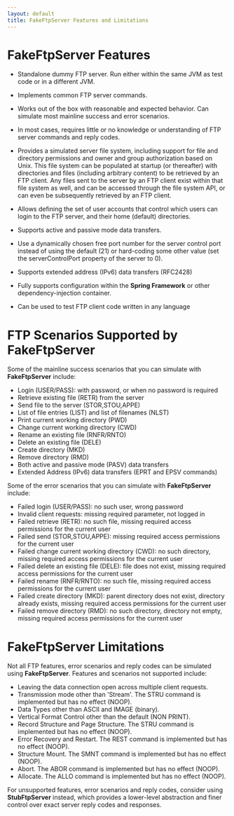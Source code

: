 ```yaml
---
layout: default
title: FakeFtpServer Features and Limitations
---  
```


# FakeFtpServer Features

 * Standalone dummy FTP server. Run either within the same JVM as test code or in a different JVM.
 
 * Implements common FTP server commands.
 
 * Works out of the box with reasonable and expected behavior. Can simulate most mainline success and error scenarios.
 
 * In most cases, requires little or no knowledge or understanding of FTP server commands and reply codes.
  
 * Provides a simulated server file system, including support for file and directory permissions and owner and
   group authorization based on Unix. This file system can be populated at startup (or thereafter) with
   directories and files (including arbitrary content) to be retrieved by an FTP client. Any files sent to the server
   by an FTP client exist within that file system as well, and can be accessed through the file system API, or
   can even be subsequently retrieved by an FTP client.
 
 * Allows defining the set of user accounts that control which users can login to the FTP server, and their home
    (default) directories.
 
 * Supports active and passive mode data transfers.
 
 * Use a dynamically chosen free port number for the server control port instead of using the default (21)
   or hard-coding some other value (set the serverControlPort property of the server to 0).
 
 * Supports extended address (IPv6) data transfers (RFC2428)
 
 * Fully supports configuration within the **Spring Framework** or other dependency-injection container.
 
 * Can be used to test FTP client code written in any language
  
# FTP Scenarios Supported by FakeFtpServer

Some of the mainline success scenarios that you can simulate with **FakeFtpServer** include:

 * Login (USER/PASS): with password, or when no password is required
 * Retrieve existing file (RETR) from the server
 * Send file to the server (STOR,STOU,APPE)
 * List of file entries (LIST) and list of filenames (NLST)
 * Print current working directory (PWD)
 * Change current working directory (CWD)
 * Rename an existing file (RNFR/RNTO)
 * Delete an existing file (DELE)
 * Create directory (MKD)
 * Remove directory (RMD)
 * Both active and passive mode (PASV) data transfers
 * Extended Address (IPv6) data transfers (EPRT and EPSV commands)

Some of the error scenarios that you can simulate with **FakeFtpServer** include:

 * Failed login (USER/PASS): no such user, wrong password
 * Invalid client requests: missing required parameter, not logged in
 * Failed retrieve (RETR): no such file, missing required access permissions for the current user
 * Failed send (STOR,STOU,APPE): missing required access permissions for the current user
 * Failed change current working directory (CWD): no such directory, missing required access permissions for the current user
 * Failed delete an existing file (DELE): file does not exist, missing required access permissions for the current user
 * Failed rename (RNFR/RNTO): no such file, missing required access permissions for the current user
 * Failed create directory (MKD): parent directory does not exist, directory already exists, missing required access permissions for the current user
 * Failed remove directory (RMD): no such directory, directory not empty, missing required access permissions for the current user


# FakeFtpServer Limitations

Not all FTP features, error scenarios and reply codes can be simulated using **FakeFtpServer**. Features and
scenarios not supported include:

 * Leaving the data connection open across multiple client requests.
 * Transmission mode other than 'Stream'. The STRU command is implemented but has no effect (NOOP).
 * Data Types other than ASCII and IMAGE (binary).
 * Vertical Format Control other than the default (NON PRINT).
 * Record Structure and Page Structure. The STRU command is implemented but has no effect (NOOP).
 * Error Recovery and Restart. The REST command is implemented but has no effect (NOOP).
 * Structure Mount. The SMNT command is implemented but has no effect (NOOP).
 * Abort. The ABOR command is implemented but has no effect (NOOP).
 * Allocate. The ALLO command is implemented but has no effect (NOOP).

For unsupported features, error scenarios and reply codes, consider using **StubFtpServer** instead, which
provides a lower-level abstraction and finer control over exact server reply codes and responses.

